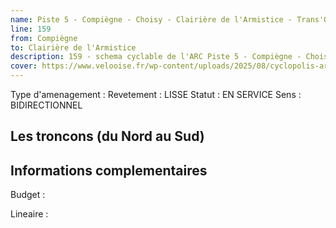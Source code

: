 ```yaml
---
name: Piste 5 - Compiègne - Choisy - Clairière de l'Armistice - Trans'Oise Eurovélo 3 - La Scandibérique 5 - Rive gauche - Pont Neuf - Zone industrielle Nord 
line: 159
from: Compiègne
to: Clairière de l'Armistice 
description: 159 - schema cyclable de l'ARC Piste 5 - Compiègne - Choisy - Clairière de l'Armistice - Trans Oise Eurovélo 3 - La Scandibérique 5 - Rive gauche - Pont Neuf - Zone industrielle Nord 
cover: https://www.velooise.fr/wp-content/uploads/2025/08/cyclopolis-arc-159.jpg
---
```

Type d'amenagement : 
Revetement : LISSE
Statut : EN SERVICE
Sens : BIDIRECTIONNEL
## Les troncons (du Nord au Sud)

## Informations complementaires

Budget  : 

Lineaire :

